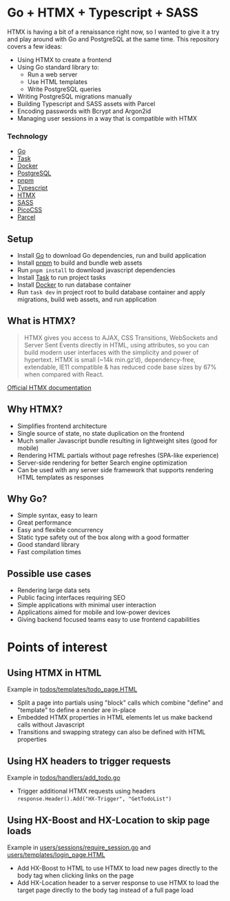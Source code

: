 # Go + HTMX + Typescript + SASS

HTMX is having a bit of a renaissance right now, so I wanted to give it a try and play around with Go and PostgreSQL at the same time. This repository covers a few ideas:

- Using HTMX to create a frontend
- Using Go standard library to:
  - Run a web server
  - Use HTML templates
  - Write PostgreSQL queries
- Writing PostgreSQL migrations manually
- Building Typescript and SASS assets with Parcel
- Encoding passwords with Bcrypt and Argon2id
- Managing user sessions in a way that is compatible with HTMX

### Technology

- [Go](https://go.dev/#)
- [Task](https://taskfile.dev/)
- [Docker](https://www.docker.com/)
- [PostgreSQL](https://www.postgresql.org/)
- [pnpm](https://pnpm.io/installation)
- [Typescript](https://www.typescriptlang.org/)
- [HTMX](https://htmx.org/)
- [SASS](https://sass-lang.com/)
- [PicoCSS](https://picocss.com/)
- [Parcel](https://parceljs.org/)

## Setup

- Install [Go](https://go.dev/#) to download Go dependencies, run and build application
- Install [pnpm](https://pnpm.io/installation) to build and bundle web assets
- Run `pnpm install` to download javascript dependencies
- Install [Task](https://taskfile.dev/) to run project tasks
- Install [Docker](https://www.docker.com/) to run database container
- Run `task dev` in project root to build database container and apply migrations, build web assets, and run application

## What is HTMX?

> HTMX gives you access to AJAX, CSS Transitions, WebSockets and Server Sent Events directly in HTML, using attributes, so you can build modern user interfaces with the simplicity and power of hypertext. HTMX is small (~14k min.gz’d), dependency-free, extendable, IE11 compatible & has reduced code base sizes by 67% when compared with React.

[Official HTMX documentation](https://htmx.org/)

## Why HTMX?

- Simplifies frontend architecture
- Single source of state, no state duplication on the frontend
- Much smaller Javascript bundle resulting in lightweight sites (good for mobile)
- Rendering HTML partials without page refreshes (SPA-like experience)
- Server-side rendering for better Search engine optimization
- Can be used with any server side framework that supports rendering HTML templates as responses

## Why Go?

- Simple syntax, easy to learn
- Great performance
- Easy and flexible concurrency
- Static type safety out of the box along with a good formatter
- Good standard library
- Fast compilation times

## Possible use cases

- Rendering large data sets
- Public facing interfaces requiring SEO
- Simple applications with minimal user interaction
- Applications aimed for mobile and low-power devices
- Giving backend focused teams easy to use frontend capabilities

# Points of interest

## Using HTMX in HTML

Example in [todos/templates/todo_page.HTML](https://github.com/skaisanlahti/try-go-htmx/blob/dev/todos/templates/todo_page.HTML)

- Split a page into partials using "block" calls which combine "define" and "template" to define a render are in-place
- Embedded HTMX properties in HTML elements let us make backend calls without Javascript
- Transitions and swapping strategy can also be defined with HTML properties

## Using HX headers to trigger requests

Example in [todos/handlers/add_todo.go](https://github.com/skaisanlahti/try-go-htmx/blob/6de383d17423c15507fcac301403606dcbc441a7/todos/handlers/add_todo.go#L47)

- Trigger additional HTMX requests using headers `response.Header().Add("HX-Trigger", "GetTodoList")`

## Using HX-Boost and HX-Location to skip page loads

Example in [users/sessions/require_session.go](https://github.com/skaisanlahti/try-go-htmx/blob/48397ea0fa1c3f49ab3df1e1eaa4e0624665b148/users/sessions/require_session.go#L30) and [users/templates/login_page.HTML](https://github.com/skaisanlahti/try-go-htmx/blob/48397ea0fa1c3f49ab3df1e1eaa4e0624665b148/users/templates/login_page.HTML#L15)

- Add HX-Boost to HTML to use HTMX to load new pages directly to the body tag when clicking links on the page
- Add HX-Location header to a server response to use HTMX to load the target page directly to the body tag instead of a full page load
